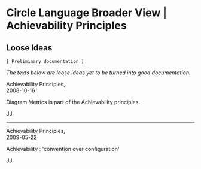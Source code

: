﻿Circle Language Broader View | Achievability Principles
=======================================================

Loose Ideas
-----------

`[ Preliminary documentation ]`

*The texts below are loose ideas yet to be turned into good documentation.*

Achievability Principles,  
2008-10-16

Diagram Metrics is part of the Achievability principles.

JJ

-----

Achievability Principles,  
2009-05-22

Achievability : 'convention over configuration'

JJ